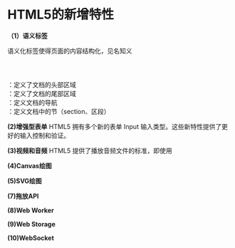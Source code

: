 # HTML5的新增特性

**（1）语义标签**

  语义化标签使得页面的内容结构化，见名知义

  <header></header>  ：定义了文档的头部区域
  <footer></footer>  ：定义了文档的尾部区域
  <nav></nav>        ：定义文档的导航
  <section></section>：定义文档中的节（section、区段）
  
**(2)增强型表单**
  HTML5 拥有多个新的表单 Input 输入类型。这些新特性提供了更好的输入控制和验证。
  
**(3)视频和音频**
  HTML5 提供了播放音频文件的标准，即使用 <audio> 元素
  HTML5 规定了一种通过 video 元素来包含视频的标准方法。
  
**(4)Canvas绘图**


**(5)SVG绘图**

**(7)拖放API**

**(8)Web Worker**

**(9)Web Storage**

**(10)WebSocket**
